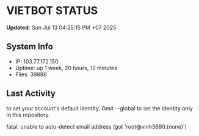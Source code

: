 # VIETBOT STATUS
**Updated**: Sun Jul 13 04:25:15 PM +07 2025

## System Info
- IP: 103.77.172.150
- Uptime: up 1 week, 20 hours, 12 minutes
- Files: 39886

## Last Activity

to set your account's default identity.
Omit --global to set the identity only in this repository.

fatal: unable to auto-detect email address (got 'root@vinh3690.(none)')
